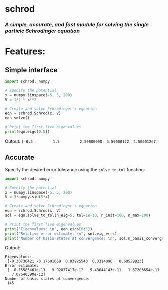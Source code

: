 # schrod
### *A simple, accurate, and fast module for solving the single particle Schrodinger equation*

# Features:

## Simple interface
```python
import schrod, numpy

# Specify the potential
x = numpy.linspace(-5, 5, 200)
V = 1/2 * x**2

# Create and solve Schrodinger's equation
eqn = schrod.Schrod(x, V)
eqn.solve()

# Print the first five eigenvalues
print(eqn.eigs[0:5])
```
Output:
`[ 0.5         1.5         2.50000008  3.50000122  4.50001267]`

## Accurate
Specify the desired error tolerance using the `solve_to_tol` function:
```python
import schrod, numpy

# Specify the potential
x = numpy.linspace(-5, 5, 200)
V = 3*numpy.sin(5*x)

# Create and solve Schrodinger's equation
eqn = schrod.Schrod(x, V)
sol = eqn.solve_to_tol(n_eig=5, tol=1e-10, n_init=100, n_max=200)

# Print the first five eigenvalues
print("Eigenvalues: \n", eqn.eigs[0:5])
print("Relative error estimate: \n", sol.eig_errs)
print("Number of basis states at convergence: \n", sol.n_basis_converged)
```
Output:
```
Eigenvalues: 
 [-0.30730421 -0.17601668  0.03925543  0.3314096   0.68529923]
Error estimate: 
 [  8.15585461e-13   9.92877417e-12   5.43644143e-11   1.67203654e-11
   7.07640390e-12]
Number of basis states at convergence: 
 145
```
